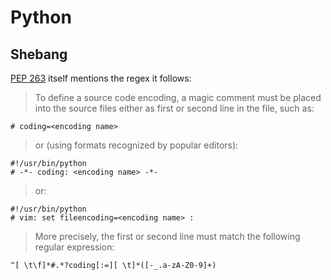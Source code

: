 # Python

## Shebang

[PEP 263](https://www.python.org/dev/peps/pep-0263/) itself mentions the regex it follows:

> To define a source code encoding, a magic comment must be placed into the source files either as first or second line in the file, such as:

```
# coding=<encoding name>
```

> or (using formats recognized by popular editors):

```
#!/usr/bin/python
# -*- coding: <encoding name> -*-
```
>or:

```
#!/usr/bin/python
# vim: set fileencoding=<encoding name> : 
```

>More precisely, the first or second line must match the following regular expression:

```
^[ \t\f]*#.*?coding[:=][ \t]*([-_.a-zA-Z0-9]+)
```

